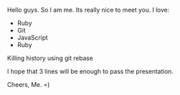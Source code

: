 Hello guys. So I am me. Its really nice to meet you. I love:
* Ruby
* Git
* JavaScript
* Ruby

Killing history using git rebase

I hope that 3 lines will be enough to pass the presentation.

Cheers,
Me. =)
